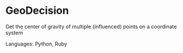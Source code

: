 # GeoDecision
Get the center of gravity of multiple (influenced) points on a coordinate system

Languages: Python, Ruby
